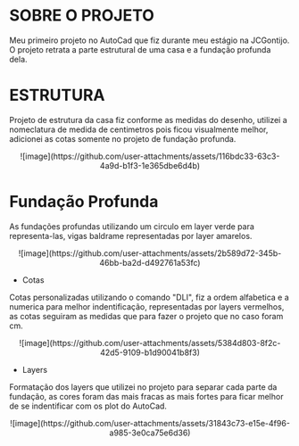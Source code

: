 # SOBRE O PROJETO

Meu primeiro projeto no AutoCad que fiz durante meu estágio na JCGontijo. O projeto retrata a parte estrutural de uma casa e a fundação profunda dela.

# ESTRUTURA

Projeto de estrutura da casa fiz conforme as medidas do desenho, utilizei a nomeclatura de medida de centimetros pois ficou visualmente melhor, adicionei as cotas somente no projeto de fundação profunda. 

<div align="center">
![image](https://github.com/user-attachments/assets/116bdc33-63c3-4a9d-b1f3-1e365dbe6d4b)
</div>

# Fundação Profunda

As fundações profundas utilizando um circulo em layer verde para representa-las, vigas baldrame representadas por layer amarelos.

<div align="center">
![image](https://github.com/user-attachments/assets/2b589d72-345b-46bb-ba2d-d492761a53fc)
</div>

- Cotas

Cotas personalizadas utilizando o comando "DLI", fiz a ordem alfabetica e a numerica para melhor indentificação, representadas por layers vermelhos, as cotas seguiram as medidas que para fazer o projeto que no caso foram cm.

<div align="center">
![image](https://github.com/user-attachments/assets/5384d803-8f2c-42d5-9109-b1d90041b8f3)
</div>

- Layers

Formatação dos layers que utilizei no projeto para separar cada parte da fundação, as cores foram das mais fracas as mais fortes para ficar melhor de se indentificar com os plot do AutoCad.

<div align="center">
![image](https://github.com/user-attachments/assets/31843c73-e15e-4f96-a985-3e0ca75e6d36)
</div>

